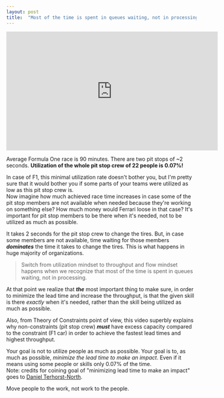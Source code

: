 ```yaml
---
layout: post
title:  "Most of the time is spent in queues waiting, not in processing"
---
```


<iframe width="560" height="315" src="https://www.youtube.com/embed/aHSUp7msCIE" frameborder="0" allow="accelerometer; autoplay; encrypted-media; gyroscope; picture-in-picture" allowfullscreen></iframe>

Average Formula One race is 90 minutes. There are two pit stops of ~2 seconds. __Utilization of the whole pit stop crew of 22 people is 0.07%!__  

In case of F1, this minimal utilization rate doesn't bother you, but I'm pretty sure that it would bother you if some parts of your teams were utilized as low as this pit stop crew is.  
Now imagine how much achieved race time increases in case some of the pit stop members are not available when needed because they're working on something else? How much money would Ferrari loose in that case?
It's important for pit stop members to be there when it's needed, not to be utilized as much as possible.

It takes 2 seconds for the pit stop crew to change the tires. But, in case some members are not available, time waiting for those members **_dominates_** the time it takes to change the tires. This is what happens in huge majority of organizations.

>Switch from utilization mindset to throughput and flow mindset happens when we recognize that most of the time is spent in queues waiting, not in processing.

At that point we realize that **_the_** most important thing to make sure, in order to minimize the lead time and increase the throughput, is that the given skill is there _exactly_ when it's needed, rather than the skill being utilized as much as possible.

Also, from Theory of Constraints point of view, this video superbly explains why non-constraints (pit stop crew) **_must_** have excess capacity compared to the constraint (F1 car) in order to achieve the fastest lead times and highest throughput.

Your goal is not to utilize people as much as possible. Your goal is to, as much as possible, _minimize the lead time to make an impact_. Even if it means using some people or skills only 0.07% of the time.  
Note: credits for coining goal of "minimizing lead time to make an impact" goes to [Daniel Terhorst-North](https://twitter.com/tastapod).

Move people to the work, not work to the people.